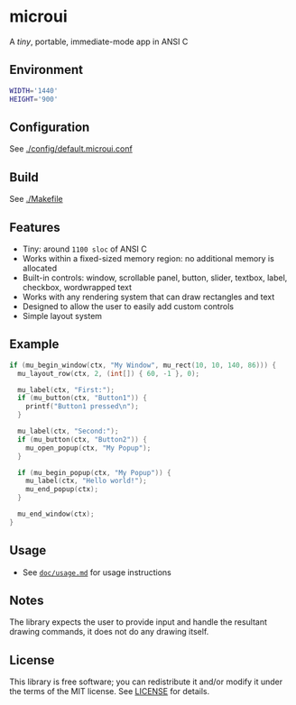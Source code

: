 # microui

A *tiny*, portable, immediate-mode app in ANSI C

## Environment

```bash
WIDTH='1440'
HEIGHT='900'
```

## Configuration

See [./config/default.microui.conf](./config/default.microui.conf)

## Build

See [./Makefile](./Makefile)

## Features

* Tiny: around `1100 sloc` of ANSI C
* Works within a fixed-sized memory region: no additional memory is allocated
* Built-in controls: window, scrollable panel, button, slider, textbox, label,
  checkbox, wordwrapped text
* Works with any rendering system that can draw rectangles and text
* Designed to allow the user to easily add custom controls
* Simple layout system

## Example

```c
if (mu_begin_window(ctx, "My Window", mu_rect(10, 10, 140, 86))) {
  mu_layout_row(ctx, 2, (int[]) { 60, -1 }, 0);

  mu_label(ctx, "First:");
  if (mu_button(ctx, "Button1")) {
    printf("Button1 pressed\n");
  }

  mu_label(ctx, "Second:");
  if (mu_button(ctx, "Button2")) {
    mu_open_popup(ctx, "My Popup");
  }

  if (mu_begin_popup(ctx, "My Popup")) {
    mu_label(ctx, "Hello world!");
    mu_end_popup(ctx);
  }

  mu_end_window(ctx);
}
```

## Usage

* See [`doc/usage.md`](doc/usage.md) for usage instructions

## Notes

The library expects the user to provide input and handle the resultant drawing
commands, it does not do any drawing itself.

## License

This library is free software; you can redistribute it and/or modify it under
the terms of the MIT license. See [LICENSE](LICENSE) for details.
